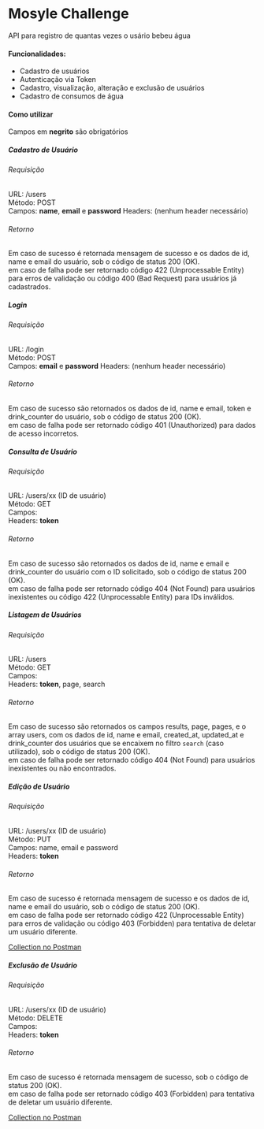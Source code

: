 # Mosyle Challenge

API para registro de quantas vezes o usário bebeu água

#### Funcionalidades:
    
* Cadastro de usuários
* Autenticação via Token
* Cadastro, visualização, alteração e exclusão de usuários
* Cadastro de consumos de água


#### Como utilizar
Campos em **negrito** são obrigatórios

##### Cadastro de Usuário

###### Requisição
URL: /users  
Método: POST  
Campos: **name**, **email** e **password**
Headers: (nenhum header necessário)

###### Retorno
Em caso de sucesso é retornada mensagem de sucesso e os dados de id, name e email do usuário, sob o código de status 200 (OK).  
em caso de falha pode ser retornado código 422 (Unprocessable Entity) para erros de validação ou código 400 (Bad Request) para usuários já cadastrados.

##### Login

###### Requisição
URL: /login  
Método: POST  
Campos: **email** e **password**
Headers: (nenhum header necessário)

###### Retorno
Em caso de sucesso são retornados os dados de id, name e email, token e drink_counter do usuário, sob o código de status 200 (OK).  
em caso de falha pode ser retornado código 401 (Unauthorized) para dados de acesso incorretos.

##### Consulta de Usuário

###### Requisição
URL: /users/xx (ID de usuário)  
Método: GET  
Campos:  
Headers: **token**

###### Retorno
Em caso de sucesso são retornados os dados de id, name e email e drink_counter do usuário com o ID solicitado, sob o código de status 200 (OK).  
em caso de falha pode ser retornado código 404 (Not Found) para usuários inexistentes ou código 422 (Unprocessable Entity) para IDs inválidos.

##### Listagem de Usuários

###### Requisição
URL: /users  
Método: GET  
Campos:  
Headers: **token**, page, search

###### Retorno
Em caso de sucesso são retornados os campos results, page, pages, e o array users, com os dados de id, name e email, created_at, updated_at e drink_counter dos usuários que se encaixem no filtro ```search``` (caso utilizado), sob o código de status 200 (OK).  
em caso de falha pode ser retornado código 404 (Not Found) para usuários inexistentes ou não encontrados.

##### Edição de Usuário

###### Requisição
URL: /users/xx (ID de usuário)  
Método: PUT  
Campos: name, email e password  
Headers: **token**

###### Retorno
Em caso de sucesso é retornada mensagem de sucesso e os dados de id, name e email do usuário, sob o código de status 200 (OK).  
em caso de falha pode ser retornado código 422 (Unprocessable Entity) para erros de validação ou código 403 (Forbidden) para tentativa de deletar um usuário diferente.

[Collection no Postman](https://www.postman.com)

##### Exclusão de Usuário

###### Requisição
URL: /users/xx (ID de usuário)  
Método: DELETE  
Campos:  
Headers: **token**

###### Retorno
Em caso de sucesso é retornada mensagem de sucesso, sob o código de status 200 (OK).  
em caso de falha pode ser retornado código 403 (Forbidden) para tentativa de deletar um usuário diferente.

[Collection no Postman](https://www.postman.com)
